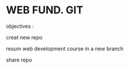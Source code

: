 # WEB FUND. GIT 

objectives :

creat new repo 

resum web development course in a new branch 

share repo 
